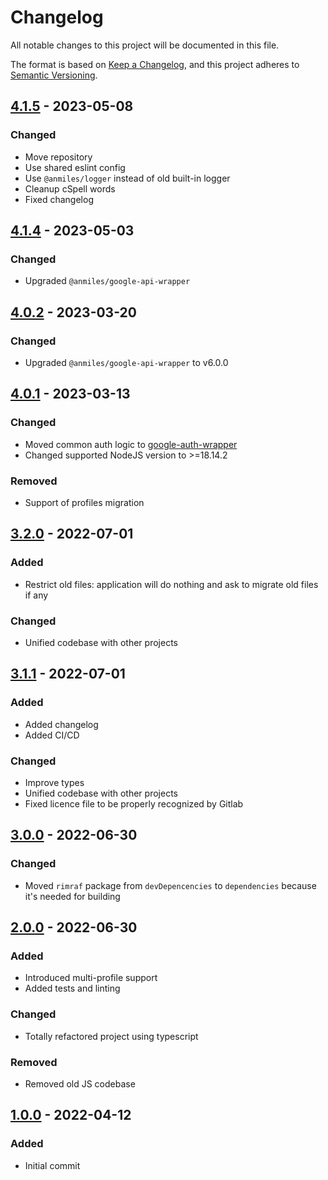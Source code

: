 # Changelog

All notable changes to this project will be documented in this file.

The format is based on [Keep a Changelog](https://keepachangelog.com/en/1.0.0/),
and this project adheres to [Semantic Versioning](https://semver.org/spec/v2.0.0.html).

## [4.1.5](../../tags/v4.1.6) - 2023-05-08
### Changed
- Move repository
- Use shared eslint config
- Use `@anmiles/logger` instead of old built-in logger
- Cleanup cSpell words
- Fixed changelog

## [4.1.4](../../tags/v4.1.4) - 2023-05-03
### Changed
- Upgraded `@anmiles/google-api-wrapper`

## [4.0.2](../../tags/v4.0.2) - 2023-03-20
### Changed
- Upgraded `@anmiles/google-api-wrapper` to v6.0.0

## [4.0.1](../../tags/v4.0.1) - 2023-03-13

### Changed
- Moved common auth logic to [google-auth-wrapper](https://gitlab.com/anmiles/google-auth-wrapper)
- Changed supported NodeJS version to >=18.14.2
### Removed
- Support of profiles migration

## [3.2.0](../../tags/v3.2.0) - 2022-07-01
### Added
- Restrict old files: application will do nothing and ask to migrate old files if any
### Changed
- Unified codebase with other projects

## [3.1.1](../../tags/v3.1.0) - 2022-07-01
### Added
- Added changelog
- Added CI/CD
### Changed
- Improve types
- Unified codebase with other projects
- Fixed licence file to be properly recognized by Gitlab

## [3.0.0](../../tags/v3.0.0) - 2022-06-30
### Changed
- Moved `rimraf` package from `devDepencencies` to `dependencies` because it's needed for building

## [2.0.0](../../tags/v2.0.0) - 2022-06-30
### Added
- Introduced multi-profile support
- Added tests and linting
### Changed
- Totally refactored project using typescript
### Removed
- Removed old JS codebase

## [1.0.0](../../tags/v1.0.0) - 2022-04-12
### Added
- Initial commit
